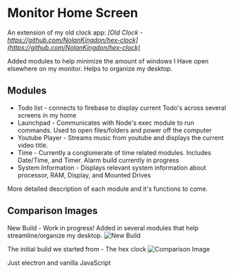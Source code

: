 # Monitor Home Screen

An extension of my old clock app:
_[Old Clock - https://github.com/NolanKingdon/hex-clock](https://github.com/NolanKingdon/hex-clock)_

Added modules to help minimize the amount of windows I Have open elsewhere on my monitor. Helps to organize my desktop.

## Modules

* Todo list - connects to firebase to display current Todo's across several screens in my home
* Launchpad - Communicates with Node's exec module to run commands. Used to open files/folders and power off the computer
* Youtube Player - Streams music from youtube and displays the current video title.
* Time - Currently a conglomerate of time related modules. Includes Date/Time, and Timer. Alarm build currently in progress
* System Information - Displays relevant system information about processor, RAM, Display, and Mounted Drives

More detailed description of each module and it's functions to come.

## Comparison Images

New Build - Work in progress! Added in several modules that help streamline/organize my desktop.
![New Build](https://github.com/NolanKingdon/Monitor_Landing_Screen/blob/master/images/currentBuild.PNG)

The initial build we started from - The hex clock
![Comparison Image](https://github.com/NolanKingdon/electron-hex-clock/blob/master/images/comparison.PNG "Comparison Image")


Just electron and vanilla JavaScript
